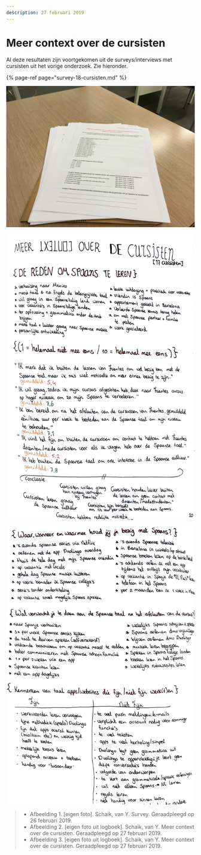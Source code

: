 ```yaml
---
description: 27 februari 2019
---
```


# Meer context over de cursisten

Al deze resultaten zijn voortgekomen uit de surveys/interviews met cursisten uit het vorige onderzoek. Zie hieronder.

{% page-ref page="survey-18-cursisten.md" %}

![Afbeelding 1.](../../.gitbook/assets/img_1095.JPG)

![Afbeelding 2.](../../.gitbook/assets/scan-7-may-2019-4-16-1.jpg)

![Afbeelding 3.](../../.gitbook/assets/scan-7-may-2019-4-17-1.jpg)

> * Afbeelding 1. \[eigen foto\]. Schaik, van Y. Survey. Geraadpleegd op 26 februari 2019.
> * Afbeelding 2. \[eigen foto uit logboek\]. Schaik, van Y. Meer context over de cursisten. Geraadpleegd op 27 februari 2019.
> * Afbeelding 3. \[eigen foto uit logboek\]. Schaik, van Y. Meer context over de cursisten. Geraadpleegd op 27 februari 2019.


